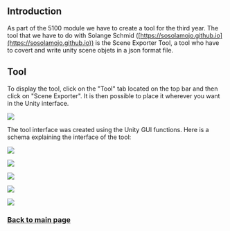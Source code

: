 ## Introduction

As part of the 5100 module we have to create a tool for the third year. The tool that we have to do with Solange Schmid ([https://sosolamojo.github.io](https://sosolamojo.github.io)) is the Scene Exporter Tool, a tool who have to covert and write unity scene objets in a json format file.

## Tool

To display the tool, click on the "Tool" tab located on the top bar and then click on "Scene Exporter". It is then possible to place it wherever you want in the Unity interface.

![](https://worgaros.github.io/Images/openwin.gif)

The tool interface was created using the Unity GUI functions.
Here is a schema explaining the interface of the tool:

![](https://worgaros.github.io/Images/tool.PNG)



![](https://worgaros.github.io/Images/ignoreobj.gif)



![](https://worgaros.github.io/Images/allowobj.gif)



![](https://worgaros.github.io/Images/savetojson.gif)



![](https://worgaros.github.io/Images/json.PNG)


### [Back to main page](https://worgaros.github.io/)